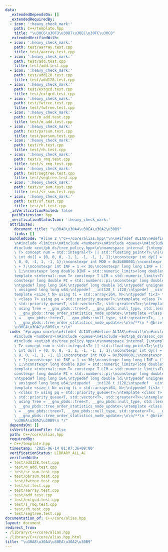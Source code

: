```yaml
---
data:
  _extendedDependsOn: []
  _extendedRequiredBy:
  - icon: ':heavy_check_mark:'
    path: C++/template.hpp
    title: "\u30C6\u30F3\u30D7\u30EC\u30FC\u30C8"
  _extendedVerifiedWith:
  - icon: ':heavy_check_mark:'
    path: test/aarray.test.cpp
    title: test/aarray.test.cpp
  - icon: ':heavy_check_mark:'
    path: test/add.test.cpp
    title: test/add.test.cpp
  - icon: ':heavy_check_mark:'
    path: test/add128.test.cpp
    title: test/add128.test.cpp
  - icon: ':heavy_check_mark:'
    path: test/extgcd.test.cpp
    title: test/extgcd.test.cpp
  - icon: ':heavy_check_mark:'
    path: test/fwtree.test.cpp
    title: test/fwtree.test.cpp
  - icon: ':heavy_check_mark:'
    path: test/m_add.test.cpp
    title: test/m_add.test.cpp
  - icon: ':heavy_check_mark:'
    path: test/parsum.test.cpp
    title: test/parsum.test.cpp
  - icon: ':heavy_check_mark:'
    path: test/rh.test.cpp
    title: test/rh.test.cpp
  - icon: ':heavy_check_mark:'
    path: test/s_rmq.test.cpp
    title: test/s_rmq.test.cpp
  - icon: ':heavy_check_mark:'
    path: test/segtree.test.cpp
    title: test/segtree.test.cpp
  - icon: ':heavy_check_mark:'
    path: test/sr_sum.test.cpp
    title: test/sr_sum.test.cpp
  - icon: ':heavy_check_mark:'
    path: test/uf.test.cpp
    title: test/uf.test.cpp
  _isVerificationFailed: false
  _pathExtension: hpp
  _verificationStatusIcon: ':heavy_check_mark:'
  attributes:
    document_title: "\u30A8\u30A4\u30EA\u30A2\u30B9"
    links: []
  bundledCode: "#line 2 \"C++/core/alias.hpp\"\n\n#ifndef ALIAS\n#define ALIAS\n#endif\n\
    \n#include <limits>\n#include <numbers>\n#include <queue>\n#include <ext/pb_ds/assoc_container.hpp>\n\
    #include <ext/pb_ds/tree_policy.hpp>\n\nnamespace internal {\ntemplate <typename\
    \ T> concept num = std::integral<T> || std::floating_point<T>;\n}\n\nconstexpr\
    \ int dx[] = {0, 0, 0, -1, 1, -1, -1, 1, 1};\nconstexpr int dy[] = {0, -1, 1,\
    \ 0, 0, -1, 1, -1, 1};\nconstexpr int MOD = 0x3b800001;\nconstexpr int M0D = 1e9\
    \ + 7;\nconstexpr int INF = 1 << 30;\nconstexpr long long LINF = (1LL << 61) -\
    \ 1;\nconstexpr long double DINF = std::numeric_limits<long double>::infinity();\n\
    template <internal::num T> constexpr T LIM = std::numeric_limits<T>::max();\n\
    constexpr long double PI = std::numbers::pi;\nconstexpr long double E = std::numbers::e;\n\
    \ntypedef long long i64;\ntypedef long double ld;\ntypedef unsigned u32;\ntypedef\
    \ unsigned long long u64;\ntypedef __int128_t i128;\ntypedef __uint128_t u128;\n\
    template <size_t N> using ti = std::array<i64, N>;\ntypedef ti<3> tri;\ntemplate\
    \ <class T> using pq = std::priority_queue<T>;\ntemplate <class T> using pqr =\
    \ std::priority_queue<T, std::vector<T>, std::greater<T>>;\ntemplate <class T>\
    \ using Tree = __gnu_pbds::tree<T, __gnu_pbds::null_type, std::less<T>, __gnu_pbds::rb_tree_tag,\
    \ __gnu_pbds::tree_order_statistics_node_update>;\ntemplate <class T> using TREE\
    \ = __gnu_pbds::tree<T, __gnu_pbds::null_type, std::greater<T>, __gnu_pbds::rb_tree_tag,\
    \ __gnu_pbds::tree_order_statistics_node_update>;\n\n/**\n * @brief \u30A8\u30A4\
    \u30EA\u30A2\u30B9\n */\n"
  code: "#pragma once\n\n#ifndef ALIAS\n#define ALIAS\n#endif\n\n#include <limits>\n\
    #include <numbers>\n#include <queue>\n#include <ext/pb_ds/assoc_container.hpp>\n\
    #include <ext/pb_ds/tree_policy.hpp>\n\nnamespace internal {\ntemplate <typename\
    \ T> concept num = std::integral<T> || std::floating_point<T>;\n}\n\nconstexpr\
    \ int dx[] = {0, 0, 0, -1, 1, -1, -1, 1, 1};\nconstexpr int dy[] = {0, -1, 1,\
    \ 0, 0, -1, 1, -1, 1};\nconstexpr int MOD = 0x3b800001;\nconstexpr int M0D = 1e9\
    \ + 7;\nconstexpr int INF = 1 << 30;\nconstexpr long long LINF = (1LL << 61) -\
    \ 1;\nconstexpr long double DINF = std::numeric_limits<long double>::infinity();\n\
    template <internal::num T> constexpr T LIM = std::numeric_limits<T>::max();\n\
    constexpr long double PI = std::numbers::pi;\nconstexpr long double E = std::numbers::e;\n\
    \ntypedef long long i64;\ntypedef long double ld;\ntypedef unsigned u32;\ntypedef\
    \ unsigned long long u64;\ntypedef __int128_t i128;\ntypedef __uint128_t u128;\n\
    template <size_t N> using ti = std::array<i64, N>;\ntypedef ti<3> tri;\ntemplate\
    \ <class T> using pq = std::priority_queue<T>;\ntemplate <class T> using pqr =\
    \ std::priority_queue<T, std::vector<T>, std::greater<T>>;\ntemplate <class T>\
    \ using Tree = __gnu_pbds::tree<T, __gnu_pbds::null_type, std::less<T>, __gnu_pbds::rb_tree_tag,\
    \ __gnu_pbds::tree_order_statistics_node_update>;\ntemplate <class T> using TREE\
    \ = __gnu_pbds::tree<T, __gnu_pbds::null_type, std::greater<T>, __gnu_pbds::rb_tree_tag,\
    \ __gnu_pbds::tree_order_statistics_node_update>;\n\n/**\n * @brief \u30A8\u30A4\
    \u30EA\u30A2\u30B9\n */"
  dependsOn: []
  isVerificationFile: false
  path: C++/core/alias.hpp
  requiredBy:
  - C++/template.hpp
  timestamp: '2025-06-14 01:07:36+09:00'
  verificationStatus: LIBRARY_ALL_AC
  verifiedWith:
  - test/add128.test.cpp
  - test/m_add.test.cpp
  - test/sr_sum.test.cpp
  - test/parsum.test.cpp
  - test/fwtree.test.cpp
  - test/uf.test.cpp
  - test/aarray.test.cpp
  - test/add.test.cpp
  - test/extgcd.test.cpp
  - test/s_rmq.test.cpp
  - test/rh.test.cpp
  - test/segtree.test.cpp
documentation_of: C++/core/alias.hpp
layout: document
redirect_from:
- /library/C++/core/alias.hpp
- /library/C++/core/alias.hpp.html
title: "\u30A8\u30A4\u30EA\u30A2\u30B9"
---
```

